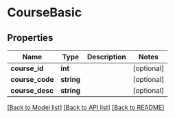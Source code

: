 # CourseBasic

## Properties
Name | Type | Description | Notes
------------ | ------------- | ------------- | -------------
**course_id** | **int** |  | [optional] 
**course_code** | **string** |  | [optional] 
**course_desc** | **string** |  | [optional] 

[[Back to Model list]](../../README.md#documentation-for-models) [[Back to API list]](../../README.md#documentation-for-api-endpoints) [[Back to README]](../../README.md)

